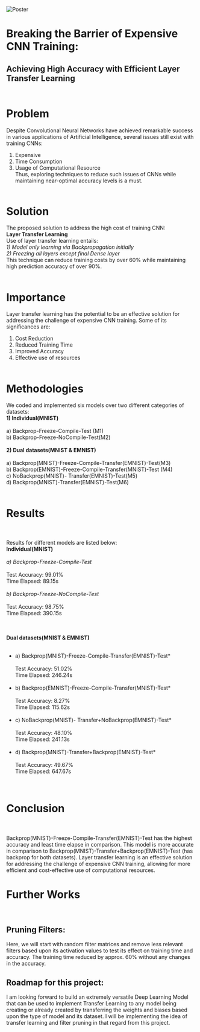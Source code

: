 ![Poster](https://github.com/rishikeshydv/Transfer-Learning/blob/main/Research%20Poster.png)
# Breaking the Barrier of Expensive CNN Training:<br>
## Achieving High Accuracy with Efficient Layer Transfer Learning <br><br>

# **Problem** <br>
Despite Convolutional Neural Networks have achieved remarkable success in various applications of Artificial Intelligence, several issues still exist with training CNNs: <br>
1) Expensive <br>
2) Time Consumption <br>
3) Usage of Computational Resource <br>
Thus, exploring techniques to reduce such issues of CNNs while maintaining near-optimal accuracy levels is a must. <br><br>

# **Solution** <br>
The proposed solution to address the high cost of training CNN: <br>
**Layer Transfer Learning** <br>
Use of layer transfer learning entails:<br>
*1) Model only learning via Backpropagation initially* <br>
*2) Freezing all layers except final Dense layer*<br>
This technique can reduce training costs by over 60% while maintaining high prediction accuracy of over 90%. <br><br>

# **Importance** <br>
Layer transfer learning has the potential to be an effective solution for addressing the challenge of expensive CNN training. Some of its significances are: <br>
1) Cost Reduction <br>
2) Reduced Training Time <br>
3) Improved Accuracy <br>
4) Effective use of resources <br><br>

# **Methodologies** <br>
We coded and implemented six models over two different categories of datasets: <br>
**1) Individual(MNIST)** <br><br>
a) Backprop-Freeze-Compile-Test (M1)<br>
b) Backprop-Freeze-NoCompile-Test(M2)<br><br>
**2) Dual datasets(MNIST & EMNIST)**<br><br>
a) Backprop(MNIST)-Freeze-Compile-Transfer(EMNIST)-Test(M3)<br>
b) Backprop(EMNIST)-Freeze-Compile-Transfer(MNIST)-Test (M4)<br>
c) NoBackprop(MNIST)- Transfer(EMNIST)-Test(M5)<br>
d) Backprop(MNIST)-Transfer(EMNIST)-Test(M6)<br><br>

# **Results** <br><br>
Results for different models are listed below:<br>
**Individual(MNIST)** <br><br>
*a) Backprop-Freeze-Compile-Test* <br><br>
Test Accuracy: 99.01%<br>
Time Elapsed:   89.15s<br><br>
*b) Backprop-Freeze-NoCompile-Test*<br><br>
Test Accuracy: 98.75%<br>
Time Elapsed:   390.15s<br><br><br>

**Dual datasets(MNIST & EMNIST)** <br><br>
* a) Backprop(MNIST)-Freeze-Compile-Transfer(EMNIST)-Test*<br><br>
Test Accuracy: 51.02%<br>
Time Elapsed:   246.24s<br><br>
* b) Backprop(EMNIST)-Freeze-Compile-Transfer(MNIST)-Test*<br><br>
Test Accuracy: 8.27%<br>
Time Elapsed:   115.62s<br><br>
* c) NoBackprop(MNIST)- Transfer+NoBackprop(EMNIST)-Test*<br><br>
Test Accuracy: 48.10%<br>
Time Elapsed:  241.13s<br><br>
* d) Backprop(MNIST)-Transfer+Backprop(EMNIST)-Test*<br><br>
Test Accuracy: 49.67%<br>
Time Elapsed:  647.67s<br><br><br>

# **Conclusion** <br><br>
Backprop(MNIST)-Freeze-Compile-Transfer(EMNIST)-Test has the highest accuracy and least time elapse in comparison. This model is more accurate in comparison to Backprop(MNIST)-Transfer+Backprop(EMNIST)-Test (has backprop for both datasets).
Layer transfer learning is an effective solution for addressing the challenge of expensive CNN training, allowing for more efficient and cost-effective use of computational resources.

# **Further Works** <br><br>
## Pruning Filters:
Here, we will start with random filter matrices and remove less relevant filters based upon its activation values to test its effect on training time and accuracy. The training time reduced by approx. 60% without any changes in the accuracy.

## Roadmap for this project:
I am looking forward to build an extremely versatile Deep Learning Model that can be used to implement Transfer Learning to any model being creating or already created by transferring the weights and biases based upon the type of model and its dataset. I will be implementing the idea of transfer learning and filter pruning in that regard from this project.




